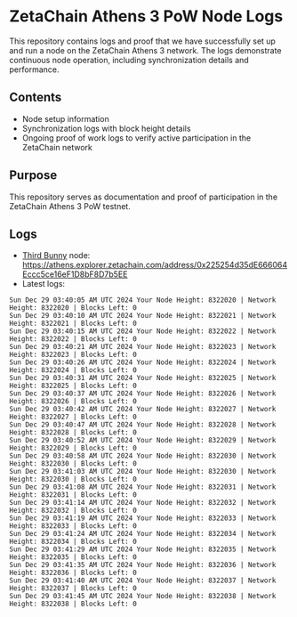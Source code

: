 # ZetaChain Athens 3 PoW Node Logs
This repository contains logs and proof that we have successfully set up and run a node on the ZetaChain Athens 3 network. The logs demonstrate continuous node operation, including synchronization details and performance.

## Contents
- Node setup information
- Synchronization logs with block height details
- Ongoing proof of work logs to verify active participation in the ZetaChain network

## Purpose
This repository serves as documentation and proof of participation in the ZetaChain Athens 3 PoW testnet.

## Logs

- [Third Bunny](https://thirdbunny.xyz/) node: https://athens.explorer.zetachain.com/address/0x225254d35dE666064Eccc5ce16eF1D8bF8D7b5EE
- Latest logs:
```
Sun Dec 29 03:40:05 AM UTC 2024 Your Node Height: 8322020 | Network Height: 8322020 | Blocks Left: 0
Sun Dec 29 03:40:10 AM UTC 2024 Your Node Height: 8322021 | Network Height: 8322021 | Blocks Left: 0
Sun Dec 29 03:40:15 AM UTC 2024 Your Node Height: 8322022 | Network Height: 8322022 | Blocks Left: 0
Sun Dec 29 03:40:21 AM UTC 2024 Your Node Height: 8322023 | Network Height: 8322023 | Blocks Left: 0
Sun Dec 29 03:40:26 AM UTC 2024 Your Node Height: 8322024 | Network Height: 8322024 | Blocks Left: 0
Sun Dec 29 03:40:31 AM UTC 2024 Your Node Height: 8322025 | Network Height: 8322025 | Blocks Left: 0
Sun Dec 29 03:40:37 AM UTC 2024 Your Node Height: 8322026 | Network Height: 8322026 | Blocks Left: 0
Sun Dec 29 03:40:42 AM UTC 2024 Your Node Height: 8322027 | Network Height: 8322027 | Blocks Left: 0
Sun Dec 29 03:40:47 AM UTC 2024 Your Node Height: 8322028 | Network Height: 8322028 | Blocks Left: 0
Sun Dec 29 03:40:52 AM UTC 2024 Your Node Height: 8322029 | Network Height: 8322029 | Blocks Left: 0
Sun Dec 29 03:40:58 AM UTC 2024 Your Node Height: 8322030 | Network Height: 8322030 | Blocks Left: 0
Sun Dec 29 03:41:03 AM UTC 2024 Your Node Height: 8322030 | Network Height: 8322030 | Blocks Left: 0
Sun Dec 29 03:41:08 AM UTC 2024 Your Node Height: 8322031 | Network Height: 8322031 | Blocks Left: 0
Sun Dec 29 03:41:14 AM UTC 2024 Your Node Height: 8322032 | Network Height: 8322032 | Blocks Left: 0
Sun Dec 29 03:41:19 AM UTC 2024 Your Node Height: 8322033 | Network Height: 8322033 | Blocks Left: 0
Sun Dec 29 03:41:24 AM UTC 2024 Your Node Height: 8322034 | Network Height: 8322034 | Blocks Left: 0
Sun Dec 29 03:41:29 AM UTC 2024 Your Node Height: 8322035 | Network Height: 8322035 | Blocks Left: 0
Sun Dec 29 03:41:35 AM UTC 2024 Your Node Height: 8322036 | Network Height: 8322036 | Blocks Left: 0
Sun Dec 29 03:41:40 AM UTC 2024 Your Node Height: 8322037 | Network Height: 8322037 | Blocks Left: 0
Sun Dec 29 03:41:45 AM UTC 2024 Your Node Height: 8322038 | Network Height: 8322038 | Blocks Left: 0
```
